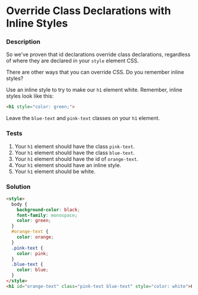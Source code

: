 # Override Class Declarations with Inline Styles

### Description

So we've proven that id declarations override class declarations, regardless of where they are declared in your `style` element CSS.

There are other ways that you can override CSS. Do you remember inline styles?

Use an inline style to try to make our `h1` element white. Remember, inline styles look like this:

```html
<h1 style="color: green;">
```

Leave the `blue-text` and `pink-text` classes on your `h1` element.

### Tests

1. Your `h1` element should have the class `pink-text`.
2. Your `h1` element should have the class `blue-text`.
3. Your `h1` element should have the id of `orange-text`.
4. Your `h1` element should have an inline style.
5. Your `h1` element should be white.

### Solution

```html
<style>
  body {
    background-color: black;
    font-family: monospace;
    color: green;
  }
  #orange-text {
    color: orange;
  }
  .pink-text {
    color: pink;
  }
  .blue-text {
    color: blue;
  }
</style>
<h1 id="orange-text" class="pink-text blue-text" style="color: white">Hello World!</h1>
```